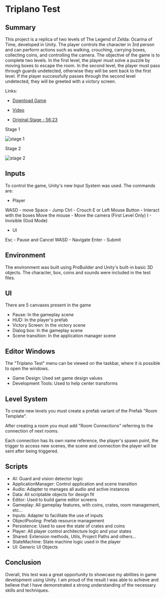 # Triplano Test

## Summary

This project is a replica of two levels of The Legend of Zelda: Ocarina of Time, developed in Unity. The player controls the character in 3rd person and can perform actions such as walking, crouching, carrying boxes, collecting coins, and controlling the camera. The objective of the game is to complete two levels. In the first level, the player must solve a puzzle by moving boxes to escape the room. In the second level, the player must pass through guards undetected, otherwise they will be sent back to the first level. If the player successfully passes through the second level undetected, they will be greeted with a victory screen.

Links:

- [Download Game](https://drive.google.com/file/d/15pjh93y5KlZHvZeCx41oyqK6sW2oVSfj/view?usp=sharing)

- [Video](https://drive.google.com/file/d/1BV-ysWpMTnwIullQA48Nb6WUoDoNOQKc/view?usp=share_link)

- [Original Stage - 56:23](https://youtu.be/mF9CxAulk04?t=3383)

Stage 1

![stage 1](https://user-images.githubusercontent.com/64444068/212126851-6f0f75c6-71a0-4d0d-a8dc-bd862aafb65c.gif)

Stage 2

![stage 2](https://user-images.githubusercontent.com/64444068/212129247-00f84b55-2821-46b8-a83b-3b0a52f11435.gif)

## Inputs

To control the game, Unity's new Input System was used. The commands are:

* Player

WASD - move
Space - Jump
Ctrl - Crouch
E or Left Mouse Button - Interact with the boxes
Move the mouse - Move the camera (First Level Only)
I - Invisible (God Mode)

* UI

Esc - Pause and Cancel
WASD - Navigate
Enter - Submit

## Environment

The environment was built using ProBuilder and Unity's built-in basic 3D objects. The character, box, coins and sounds were included in the test files.

## UI

There are 5 canvases present in the game

- Pause: In the gameplay scene
- HUD: In the player's prefab
- Victory Screen: In the victory scene
- Dialog box: In the gameplay scene
- Scene transition: In the application manager scene

## Editor Windows

The "Triplano Test" menu can be viewed on the taskbar, where it is possible to open the windows.

* Game Design: Used set game design values
* Development Tools: Used to help center transforms

## Level System

To create new levels you must create a prefab variant of the Prefab "Room Template". 

After creating a room you must add "Room Connections" referring to the connection of next rooms. 

Each connection has its own name reference, the player's spawn point, the trigger to access new scenes, the scene and connection the player will be sent after being triggered.

## Scripts

* AI: Guard and vision detector logic
* ApplicationManager: Control application and scene transition
* Audio: Adapter to manages all audio and active instances
* Data: All scriptable objects for design fit
* Editor: Used to build game editor screens
* Gameplay: All gameplay features, with coins, crates, room management, etc...
* Inputs: Adapter to facilitate the use of inputs
* ObjectPooling: Prefab resource management
* Persistence: Used to save the state of crates and coins
* Player: All player control architecture logic and your states
* Shared: Extension methods, Utils, Project Paths and others...
* StateMachine: State machine logic used in the player
* UI: Generic UI Objects

## Conclusion

Overall, this test was a great opportunity to showcase my abilities in game development using Unity. I am proud of the result I was able to achieve and believe that I have demonstrated a strong understanding of the necessary skills and techniques. 
